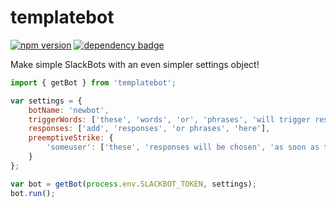 # templatebot

[![npm version](https://badge.fury.io/js/templatebot.svg)](https://badge.fury.io/js/templatebot)
[![dependency badge](https://david-dm.org/alexbielen/templatebot.svg)](https://david-dm.org/alexbielen/templatebot)

Make simple SlackBots with an even simpler settings object!

```javascript
import { getBot } from 'templatebot';

var settings = {
    botName: 'newbot',
    triggerWords: ['these', 'words', 'or', 'phrases', 'will trigger responses'],
    responses: ['add', 'responses', 'or phrases', 'here'],
    preemptiveStrike: {
        'someuser': ['these', 'responses will be chosen', 'as soon as this user', 'starts typing']
    }
};

var bot = getBot(process.env.SLACKBOT_TOKEN, settings);
bot.run();
```

